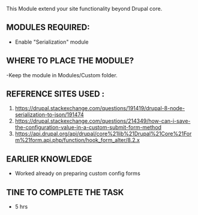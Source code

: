 This Module extend your site functionality beyond Drupal core.

MODULES REQUIRED:
--------------------------------
- Enable "Serialization" module

WHERE TO PLACE THE MODULE?
--------------------------------
-Keep the module in Modules/Custom folder.

REFERENCE SITES USED :
--------------------------------
1. https://drupal.stackexchange.com/questions/191419/drupal-8-node-serialization-to-json/191474
2. https://drupal.stackexchange.com/questions/214349/how-can-i-save-the-configuration-value-in-a-custom-submit-form-method
3. https://api.drupal.org/api/drupal/core%21lib%21Drupal%21Core%21Form%21form.api.php/function/hook_form_alter/8.2.x

EARLIER KNOWLEDGE
--------------------------------
- Worked already on preparing custom config forms

TINE TO COMPLETE THE TASK
--------------------------------
- 5 hrs


